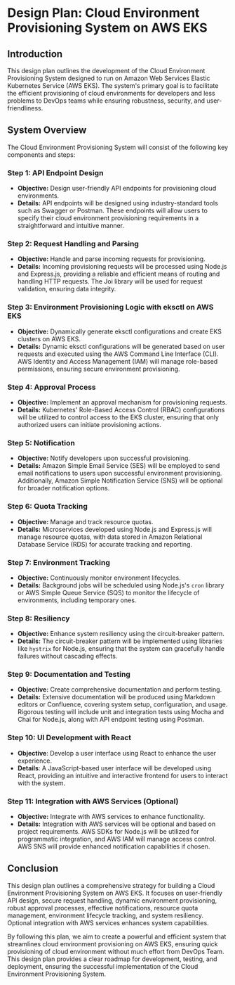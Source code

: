 # Design Plan: Cloud Environment Provisioning System on AWS EKS

## Introduction

This design plan outlines the development of the Cloud Environment Provisioning System designed to run on Amazon Web Services Elastic Kubernetes Service (AWS EKS). The system's primary goal is to facilitate the efficient provisioning of cloud environments for developers and less problems to DevOps teams while ensuring robustness, security, and user-friendliness.

## System Overview

The Cloud Environment Provisioning System will consist of the following key components and steps:

### Step 1: API Endpoint Design

- **Objective:** Design user-friendly API endpoints for provisioning cloud environments.
- **Details:** API endpoints will be designed using industry-standard tools such as Swagger or Postman. These endpoints will allow users to specify their cloud environment provisioning requirements in a straightforward and intuitive manner.

### Step 2: Request Handling and Parsing

- **Objective:** Handle and parse incoming requests for provisioning.
- **Details:** Incoming provisioning requests will be processed using Node.js and Express.js, providing a reliable and efficient means of routing and handling HTTP requests. The Joi library will be used for request validation, ensuring data integrity.

### Step 3: Environment Provisioning Logic with eksctl on AWS EKS

- **Objective:** Dynamically generate eksctl configurations and create EKS clusters on AWS EKS.
- **Details:** Dynamic eksctl configurations will be generated based on user requests and executed using the AWS Command Line Interface (CLI). AWS Identity and Access Management (IAM) will manage role-based permissions, ensuring secure environment provisioning.

### Step 4: Approval Process

- **Objective:** Implement an approval mechanism for provisioning requests.
- **Details:** Kubernetes' Role-Based Access Control (RBAC) configurations will be utilized to control access to the EKS cluster, ensuring that only authorized users can initiate provisioning actions.

### Step 5: Notification

- **Objective:** Notify developers upon successful provisioning.
- **Details:** Amazon Simple Email Service (SES) will be employed to send email notifications to users upon successful environment provisioning. Additionally, Amazon Simple Notification Service (SNS) will be optional for broader notification options.

### Step 6: Quota Tracking

- **Objective:** Manage and track resource quotas.
- **Details:** Microservices developed using Node.js and Express.js will manage resource quotas, with data stored in Amazon Relational Database Service (RDS) for accurate tracking and reporting.

### Step 7: Environment Tracking

- **Objective:** Continuously monitor environment lifecycles.
- **Details:** Background jobs will be scheduled using Node.js's `cron` library or AWS Simple Queue Service (SQS) to monitor the lifecycle of environments, including temporary ones.

### Step 8: Resiliency

- **Objective:** Enhance system resiliency using the circuit-breaker pattern.
- **Details:** The circuit-breaker pattern will be implemented using libraries like `hystrix` for Node.js, ensuring that the system can gracefully handle failures without cascading effects.

### Step 9: Documentation and Testing

- **Objective:** Create comprehensive documentation and perform testing.
- **Details:** Extensive documentation will be produced using Markdown editors or Confluence, covering system setup, configuration, and usage. Rigorous testing will include unit and integration tests using Mocha and Chai for Node.js, along with API endpoint testing using Postman.

### Step 10: UI Development with React
- **Objective**: Develop a user interface using React to enhance the user experience.
- **Details**: A JavaScript-based user interface will be developed using React, providing an intuitive and interactive frontend for users to interact with the system.

### Step 11: Integration with AWS Services (Optional)

- **Objective:** Integrate with AWS services to enhance functionality.
- **Details:** Integration with AWS services will be optional and based on project requirements. AWS SDKs for Node.js will be utilized for programmatic integration, and AWS IAM will manage access control. AWS SNS will provide enhanced notification capabilities if chosen.

## Conclusion

This design plan outlines a comprehensive strategy for building a Cloud Environment Provisioning System on AWS EKS. It focuses on user-friendly API design, secure request handling, dynamic environment provisioning, robust approval processes, effective notifications, resource quota management, environment lifecycle tracking, and system resiliency. Optional integration with AWS services enhances system capabilities.

By following this plan, we aim to create a powerful and efficient system that streamlines cloud environment provisioning on AWS EKS, ensuring quick provisioning of cloud environment without much effort from DevOps Team. This design plan provides a clear roadmap for development, testing, and deployment, ensuring the successful implementation of the Cloud Environment Provisioning System.
